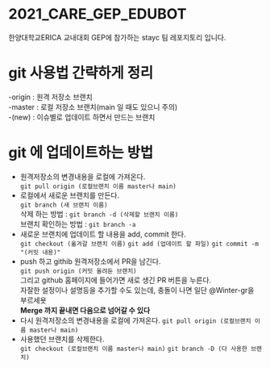 # 2021_CARE_GEP_EDUBOT
한양대학교ERICA 교내대회 GEP에 참가하는 stayc 팀 레포지토리 입니다.


# git 사용법 간략하게 정리

-origin  : 원격 저장소 브랜치  
-master  : 로컬 저장소 브랜치(main 일 때도 있으니 주의)  
-(new)   : 이슈별로 업데이트 하면서 만드는 브랜치  

# git 에 업데이트하는 방법
* 원격저장소의 변경내용을 로컬에 가져온다.  
`git pull origin (로컬브랜치 이름 master나 main)`
* 로컬에서 새로운 브랜치를 만든다.  
`git branch (새 브랜치 이름)`  
    삭제 하는 방법 : `git branch -d (삭제할 브랜치 이름)`  
    브랜치 확인하는 방법 : `git branch -a`
* 새로운 브랜치에 업데이트 할 내용을 add, commit 한다.  
`git checkout (옮겨갈 브랜치 이름)`
    `git add (업데이트 할 파일)`
    `git commit -m "(커밋 내용)"`
* push 하고 githib 원격저장소에서 PR을 남긴다.  
`git push origin (커밋 올려둔 브랜치)`  
그리고 github 홈페이지에 들어가면 새로 생긴 PR 버튼을 누른다.  
자잘한 설정이나 설명등을 추가할 수도 있는데, 충돌이 나면 일단 @Winter-gr을 부르세욧  
**Merge 까지 끝내면 다음으로 넘어갈 수 있다**
* 다시 원격저장소의 변경내용을 로컬에 가져온다.
`git pull origin (로컬브랜치 이름 master나 main)`
* 사용했던 브랜치를 삭제한다.  
`git checkout (로컬브랜치 이름 master나 main)`
`git branch -D (다 사용한 브랜치)`
